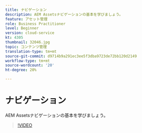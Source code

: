 ```yaml
---
title: ナビゲーション
description: AEM Assetsナビゲーションの基本を学びましょう。
feature: アセット管理
role: Business Practitioner
level: Beginner
version: cloud-service
kt: 4305
thumbnail: 32046.jpg
topic: コンテンツ管理
translation-type: tm+mt
source-git-commit: d9714b9a291ec3ee5f3dba9723de72bb120d2149
workflow-type: tm+mt
source-wordcount: '20'
ht-degree: 20%

---
```



# ナビゲーション

AEM Assetsナビゲーションの基本を学びましょう。

>[!VIDEO](https://video.tv.adobe.com/v/32046/?quality=12&learn=on&hidetitle=true)